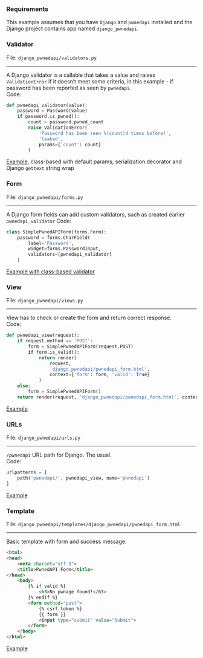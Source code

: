### Requirements
This example assumes that you have `Django` and `pwnedapi` installed and the Django project contains app named `django_pwnedapi`.
### Validator
File: `django_pwnedapi/validators.py`  
***
A Django validator is a callable that takes a value and raises `ValidationError` if it doesn’t meet some criteria, in this example - if password has been reported as seen by `pwnedapi`.  
Code:
```python
def pwnedapi_validator(value):
    password = Password(value)
    if password.is_pwned():
        count = password.pwned_count
        raise ValidationError(
            'Password has been seen %(count)d times before!',
            'leaked',
            params={'count': count}
        )
```
[Example](django_pwnedapi/validators.py), class-based with default params, serialization decorator and Django `gettext` string wrap
### Form
File: `django_pwnedapi/forms.py`
***
A Django form fields can add custom validators, such as created earlier `pwnedapi_validator`
Code:
```python
class SimplePwnedAPIForm(forms.Form):
    password = forms.CharField(
        label='Password', 
        widget=forms.PasswordInput, 
        validators=[pwnedapi_validator]
    )
```
[Example with class-based validator](django_pwnedapi/forms.py)
### View
File: `django_pwnedapi/views.py`
***
View has to check or create the form and return correct response.  
Code:
```python
def pwnedapi_view(request):
    if request.method == 'POST':
        form = SimplePwnedAPIForm(request.POST)
        if form.is_valid():
            return render(
                request,
                'django_pwnedapi/pwnedapi_form.html',
                context={'form': form, 'valid': True}
            )
    else:
        form = SimplePwnedAPIForm()
    return render(request, 'django_pwnedapi/pwnedapi_form.html', context={'form': form})
```
[Example](django_pwnedapi/views.py)
### URLs
File: `django_pwnedapi/urls.py`
***
`/pwnedapi` URL path for Django. The usual.  
Code:
```python
urlpatterns = [
    path('pwnedapi/', pwnedapi_view, name='pwnedapi')
]
```
[Example](django_pwnedapi/urls.py)
### Template
File: `django_pwnedapi/templates/django_pwnedapi/pwnedapi_form.html`
***
Basic template with form and success message:
```html
<html>
<head>
    <meta charset="utf-8">
    <title>PwnedAPI Form</title>
</head>
    <body>
        {% if valid %}
            <h3>No pwnage found!</h3>
        {% endif %}
        <form method="post">
            {% csrf_token %}
            {{ form }}
            <input type="submit" value="Submit">
        </form>
    </body>
</html>
```
[Example](django_pwnedapi/templates/django_pwnedapi/pwnedapi_form.html)
